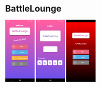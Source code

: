 # BattleLounge
      
<img src="https://raw.githubusercontent.com/sidenevkirill/Sidenevkirill.github.io/master/img/Screenshot_20190212-143951.png" alt="Screenshot 0" height="200"> <img src="https://raw.githubusercontent.com/sidenevkirill/Sidenevkirill.github.io/master/img/Screenshot_20190212-143957.png" alt="Screenshot 1" height="200">  <img src="https://github.com/sidenevkirill/Sidenevkirill.github.io/blob/master/img/Screenshot_20210117-014412.png" alt="Screenshot 5" height="200">
